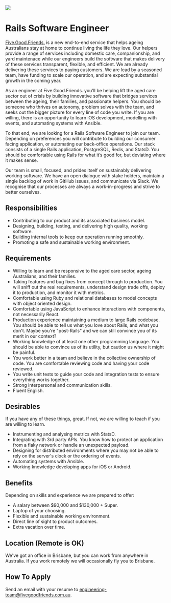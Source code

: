 ![](https://cloud.githubusercontent.com/assets/19860/18533550/2956aa6e-7b27-11e6-846e-43096e17ec25.png)

# Rails Software Engineer

[Five.Good.Friends.][1] is a new end-to-end service that helps ageing Australians
stay at home to continue living the life they love. Our helpers provide a range
of services including domestic care, companionship, and yard maintenace while
our engineers build the software that makes delivery of these services
transparent, flexible, and efficient. We are already delivering these services
to paying customers. We are lead by a seasoned team, have funding to scale our
operation, and are expecting substantial growth in the coming year.

As an engineer at Five.Good.Friends. you’ll be helping lift the aged care
sector out of crisis by building innovative software that bridges services
between the ageing, their families, and passionate helpers. You should be
someone who thrives on autonomy, problem solves with the team, and seeks out
the bigger picture for every line of code you write. If you are willing, there
is an opportunity to learn iOS development, modelling with events, and
automating systems with Ansible.

To that end, we are looking for a Rails Software Engineer to join our team.
Depending on preferences you will contribute to building our consumer facing
application, or automating our back-office operations. Our stack consists of a
single Rails application, PostgreSQL, Redis, and StatsD. You should be
comfortable using Rails for what it’s good for, but deviating where it makes
sense.

Our team is small, focused, and prides itself on sustainably delivering working
software. We have an open dialogue with stake holders, maintain a single
backlog of work in GitHub issues, and communicate via Slack. We recognise that
our processes are always a work-in-progress and strive to better ourselves.

## Responsibilities

* Contributing to our product and its associated business model.
* Designing, building, testing, and delivering high quality, working software.
* Building internal tools to keep our operation running smoothly.
* Promoting a safe and sustainable working environment.

## Requirements

* Willing to learn and be responsive to the aged care sector, ageing
  Australians, and their families.
* Taking features and bug fixes from concept through to production. You will
  sniff out the real requirements, understand design trade offs, deploy it to
  production, and monitor it with metrics.
* Comfortable using Ruby and relational databases to model concepts with object
  oriented design.
* Comfortable using JavaScript to enhance interactions with components, not
  necessarily React.
* Production experience maintaining a medium to large Rails codebase. You
  should be able to tell us what you love about Rails, and what you don't.
  Maybe you're "post-Rails" and we can still convince you of its merit in our
  context?
* Working knowledge of at least one other programming language. You should be
  able to convince us of its utility, but caution us where it might be painful.
* You work better in a team and believe in the collective ownership of code.
  You are comfortable reviewing code and having your code reviewed.
* You write unit tests to guide your code and integration tests to ensure
  everything works together.
* Strong interpersonal and communication skills.
* Fluent English.

## Desirables

If you have any of these things, great. If not, we are willing to teach if you
are willing to learn.

* Instrumenting and analysing metrics with StatsD.
* Integrating with 3rd party APIs. You know how to protect an application from
  a flaky network or handle an unexpected payload.
* Designing for distributed environments where you may not be able to rely on
  the server's clock or the ordering of events.
* Automating systems with Ansible.
* Working knowledge developing apps for iOS or Android.

## Benefits

Depending on skills and experience we are prepared to offer:

* A salary between $90,000 and $130,000 + Super.
* Laptop of your choosing.
* Flexible and sustainable working environment.
* Direct line of sight to product outcomes.
* Extra vacation over time.

## Location (Remote is OK)

We've got an office in Brisbane, but you can work from anywhere in Australia.
If you work remotely we will occasionally fly you to Brisbane.

## How To Apply

Send an email with your resume to engineering-team@fivegoodfriends.com.au.

[1]: https://www.fivegoodfriends.com.au
